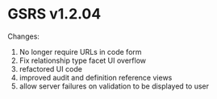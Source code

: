 

GSRS v1.2.04
============

Changes:

1. No longer require URLs in code form
2. Fix relationship type facet UI overflow
3. refactored UI code
4. improved audit and definition reference views
5. allow server failures on validation to be 
   displayed to user

